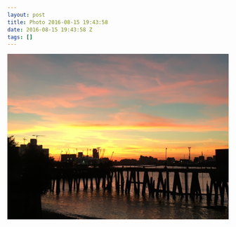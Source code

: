 ```yaml
---
layout: post
title: Photo 2016-08-15 19:43:58
date: 2016-08-15 19:43:58 Z
tags: []
---
```

![](/media/2016/08/148993750632.jpg)
